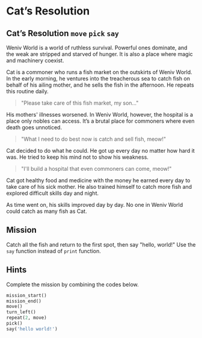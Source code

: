 # Cat’s Resolution 

## Cat’s Resolution  `move` `pick` `say`

Weniv World is a world of ruthless survival. Powerful ones dominate, and the weak are stripped and starved of hunger. It is also a place where magic and machinery coexist.

Cat is a commoner who runs a fish market on the outskirts of Weniv World. In the early morning, he ventures into the treacherous sea to catch fish on behalf of his ailing mother, and he sells the fish in the afternoon. He repeats this routine daily.

> "Please take care of this fish market, my son…"

His mothers' illnesses worsened. In Weniv World, however, the hospital is a place only nobles can access. It’s a brutal place for commoners where even death goes unnoticed.

> "What I need to do best now is catch and sell fish, meow!"

Cat decided to do what he could. He got up every day no matter how hard it was. He tried to keep his mind not to show his weakness.

> "I'll build a hospital that even commoners can come, meow!"

Cat got healthy food and medicine with the money he earned every day to take care of his sick mother. He also trained himself to catch more fish and explored difficult skills day and night.

As time went on, his skills improved day by day. No one in Weniv World could catch as many fish as Cat.


## Mission

Catch all the fish and return to the first spot, then say "hello, world!" Use the `say` function instead of `print` function.


## Hints
Complete the mission by combining the codes below.
```python
mission_start()
mission_end()
move()
turn_left()
repeat(2, move)
pick()
say('hello world!')
```
